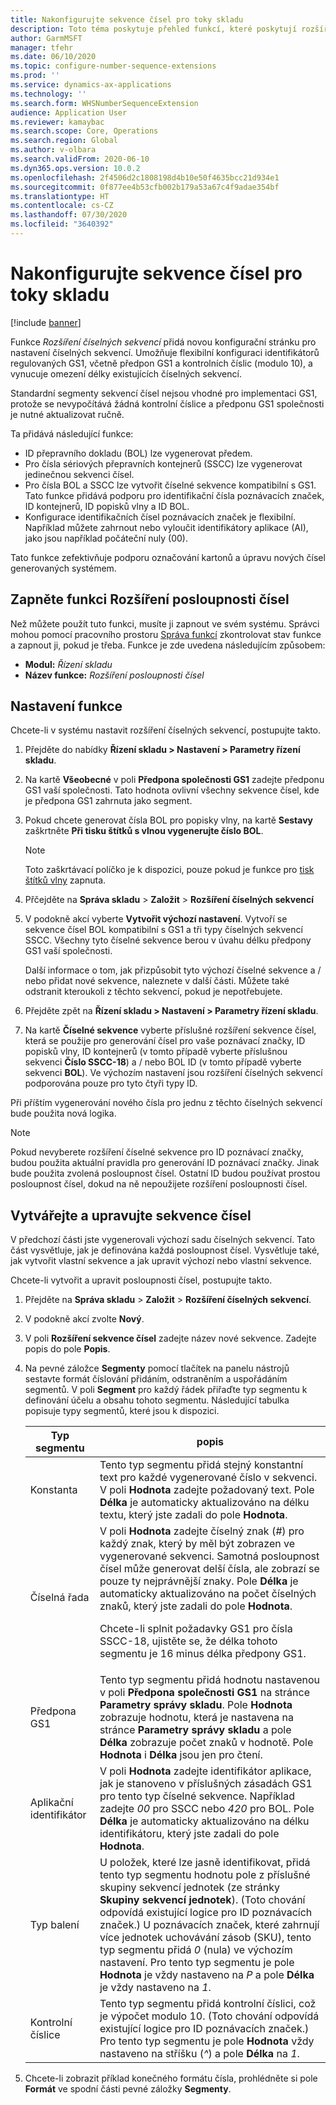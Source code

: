 ```yaml
---
title: Nakonfigurujte sekvence čísel pro toky skladu
description: Toto téma poskytuje přehled funkcí, které poskytují rozšíření číselných sekvencí pro ID poznávacích značek, ID popisků vlny, ID kontejnerů a ID přepravních dokladů.
author: GarmMSFT
manager: tfehr
ms.date: 06/10/2020
ms.topic: configure-number-sequence-extensions
ms.prod: ''
ms.service: dynamics-ax-applications
ms.technology: ''
ms.search.form: WHSNumberSequenceExtension
audience: Application User
ms.reviewer: kamaybac
ms.search.scope: Core, Operations
ms.search.region: Global
ms.author: v-olbara
ms.search.validFrom: 2020-06-10
ms.dyn365.ops.version: 10.0.2
ms.openlocfilehash: 2f4506d2c1808198d4b10e50f4635bcc21d934e1
ms.sourcegitcommit: 0f877ee4b53cfb002b179a53a67c4f9adae354bf
ms.translationtype: HT
ms.contentlocale: cs-CZ
ms.lasthandoff: 07/30/2020
ms.locfileid: "3640392"
---
```

# <a name="configure-number-sequences-for-warehouse-flows"></a>Nakonfigurujte sekvence čísel pro toky skladu

[!include [banner](../includes/banner.md)]

Funkce *Rozšíření číselných sekvencí* přidá novou konfigurační stránku pro nastavení číselných sekvencí. Umožňuje flexibilní konfiguraci identifikátorů regulovaných GS1, včetně předpon GS1 a kontrolních číslic (modulo 10), a vynucuje omezení délky existujících číselných sekvencí.

Standardní segmenty sekvencí čísel nejsou vhodné pro implementaci GS1, protože se nevypočítává žádná kontrolní číslice a předponu GS1 společnosti je nutné aktualizovat ručně.

Ta přidává následující funkce:

- ID přepravního dokladu (BOL) lze vygenerovat předem.
- Pro čísla sériových přepravních kontejnerů (SSCC) lze vygenerovat jedinečnou sekvenci čísel.
- Pro čísla BOL a SSCC lze vytvořit číselné sekvence kompatibilní s GS1. Tato funkce přidává podporu pro identifikační čísla poznávacích značek, ID kontejnerů, ID popisků vlny a ID BOL.
- Konfigurace identifikačních čísel poznávacích značek je flexibilní. Například můžete zahrnout nebo vyloučit identifikátory aplikace (AI), jako jsou například počáteční nuly (00).

Tato funkce zefektivňuje podporu označování kartonů a úpravu nových čísel generovaných systémem.

## <a name="turn-on-the-number-sequence-extensions-feature"></a>Zapněte funkci Rozšíření posloupnosti čísel

Než můžete použít tuto funkci, musíte ji zapnout ve svém systému. Správci mohou pomocí pracovního prostoru [Správa funkcí](../../fin-ops-core/fin-ops/get-started/feature-management/feature-management-overview.md) zkontrolovat stav funkce a zapnout ji, pokud je třeba. Funkce je zde uvedena následujícím způsobem:

- **Modul:** *Řízení skladu*
- **Název funkce:** *Rozšíření posloupnosti čísel*

## <a name="set-up-the-feature"></a>Nastavení funkce

Chcete-li v systému nastavit rozšíření číselných sekvencí, postupujte takto.

1. Přejděte do nabídky **Řízení skladu \> Nastavení \> Parametry řízení skladu**.
1. Na kartě **Všeobecné** v poli **Předpona společnosti GS1** zadejte předponu GS1 vaší společnosti. Tato hodnota ovlivní všechny sekvence čísel, kde je předpona GS1 zahrnuta jako segment.
1. Pokud chcete generovat čísla BOL pro popisky vlny, na kartě **Sestavy** zaškrtněte **Při tisku štítků s vlnou vygenerujte číslo BOL**.

    > [!NOTE]
    > Toto zaškrtávací políčko je k dispozici, pouze pokud je funkce pro [tisk štítků vlny](configure-wave-label-printing.md) zapnuta.

1. Přčejděte na **Správa skladu** \> **Založit** \> **Rozšíření číselných sekvencí**
1. V podokně akcí vyberte **Vytvořit výchozí nastavení**. Vytvoří se sekvence čísel BOL kompatibilní s GS1 a tři typy číselných sekvencí SSCC. Všechny tyto číselné sekvence berou v úvahu délku předpony GS1 vaší společnosti.

    Další informace o tom, jak přizpůsobit tyto výchozí číselné sekvence a / nebo přidat nové sekvence, naleznete v další části. Můžete také odstranit kteroukoli z těchto sekvencí, pokud je nepotřebujete.

1. Přejděte zpět na **Řízení skladu \> Nastavení \> Parametry řízení skladu**.
1. Na kartě **Číselné sekvence** vyberte příslušné rozšíření sekvence čísel, která se použije pro generování čísel pro vaše poznávací značky, ID popisků vlny, ID kontejnerů (v tomto případě vyberte příslušnou sekvenci **Číslo SSCC-18**) a / nebo BOL ID (v tomto případě vyberte sekvenci **BOL**). Ve výchozím nastavení jsou rozšíření číselných sekvencí podporována pouze pro tyto čtyři typy ID.

Při příštím vygenerování nového čísla pro jednu z těchto číselných sekvencí bude použita nová logika.

> [!NOTE]
> Pokud nevyberete rozšíření číselné sekvence pro ID poznávací značky, budou použita aktuální pravidla pro generování ID poznávací značky. Jinak bude použita zvolená posloupnost čísel. Ostatní ID budou používat prostou posloupnost čísel, dokud na ně nepoužijete rozšíření posloupnosti čísel.

## <a name="create-and-edit-number-sequences"></a>Vytvářejte a upravujte sekvence čísel

V předchozí části jste vygenerovali výchozí sadu číselných sekvencí. Tato část vysvětluje, jak je definována každá posloupnost čísel. Vysvětluje také, jak vytvořit vlastní sekvence a jak upravit výchozí nebo vlastní sekvence.

Chcete-li vytvořit a upravit posloupnosti čísel, postupujte takto.

1. Přejděte na **Správa skladu** \> **Založit** \> **Rozšíření číselných sekvencí**.
1. V podokně akcí zvolte **Nový**.
1. V poli **Rozšíření sekvence čísel** zadejte název nové sekvence. Zadejte popis do pole **Popis**.
1. Na pevné záložce **Segmenty** pomocí tlačítek na panelu nástrojů sestavte formát číslování přidáním, odstraněním a uspořádáním segmentů. V poli **Segment** pro každý řádek přiřaďte typ segmentu k definování účelu a obsahu tohoto segmentu. Následující tabulka popisuje typy segmentů, které jsou k dispozici.

    | Typ segmentu | popis |
    |---|---|
    | Konstanta | Tento typ segmentu přidá stejný konstantní text pro každé vygenerované číslo v sekvenci. V poli **Hodnota** zadejte požadovaný text. Pole **Délka** je automaticky aktualizováno na délku textu, který jste zadali do pole **Hodnota**. |
    | Číselná řada | V poli **Hodnota** zadejte číselný znak (*\#*) pro každý znak, který by měl být zobrazen ve vygenerované sekvenci. Samotná posloupnost čísel může generovat delší čísla, ale zobrazí se pouze ty nejprávnější znaky. Pole **Délka** je automaticky aktualizováno na počet číselných znaků, který jste zadali do pole **Hodnota**.<p>Chcete-li splnit požadavky GS1 pro čísla SSCC-18, ujistěte se, že délka tohoto segmentu je 16 minus délka předpony GS1.</p> |
    | Předpona GS1 | Tento typ segmentu přidá hodnotu nastavenou v poli **Předpona společnosti GS1** na stránce **Parametry správy skladu**. Pole **Hodnota** zobrazuje hodnotu, která je nastavena na stránce **Parametry správy skladu** a pole **Délka** zobrazuje počet znaků v hodnotě. Pole **Hodnota** i **Délka** jsou jen pro čtení. |
    | Aplikační identifikátor | V poli **Hodnota** zadejte identifikátor aplikace, jak je stanoveno v příslušných zásadách GS1 pro tento typ číselné sekvence. Například zadejte *00* pro SSCC nebo *420* pro BOL. Pole **Délka** je automaticky aktualizováno na délku identifikátoru, který jste zadali do pole **Hodnota**. |
    | Typ balení | U položek, které lze jasně identifikovat, přidá tento typ segmentu hodnotu pole z příslušné skupiny sekvencí jednotek (ze stránky **Skupiny sekvencí jednotek**). (Toto chování odpovídá existující logice pro ID poznávacích značek.) U poznávacích značek, které zahrnují více jednotek uchovávání zásob (SKU), tento typ segmentu přidá *0* (nula) ve výchozím nastavení. Pro tento typ segmentu je pole **Hodnota** je vždy nastaveno na *P* a pole **Délka** je vždy nastaveno na *1*.|
    | Kontrolní číslice | Tento typ segmentu přidá kontrolní číslici, což je výpočet modulo 10. (Toto chování odpovídá existující logice pro ID poznávacích značek.) Pro tento typ segmentu je pole **Hodnota** vždy nastaveno na stříšku (*^*) a pole **Délka** na *1*. |

1. Chcete-li zobrazit příklad konečného formátu čísla, prohlédněte si pole **Formát** ve spodní části pevné záložky **Segmenty**.
